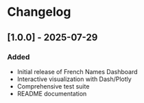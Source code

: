 # Changelog

## [1.0.0] - 2025-07-29
### Added
- Initial release of French Names Dashboard
- Interactive visualization with Dash/Plotly
- Comprehensive test suite
- README documentation
